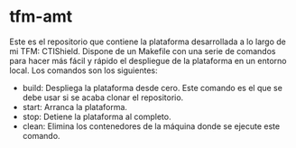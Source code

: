 # tfm-amt

Este es el repositorio que contiene la plataforma desarrollada a lo largo de mi TFM: CTIShield. Dispone de un Makefile con una serie de comandos para hacer más fácil y rápido el despliegue de la plataforma en un entorno local. Los comandos son los siguientes:

- build: Despliega la plataforma desde cero. Este comando es el que se debe usar si se acaba clonar el repositorio.
- start: Arranca la plataforma.
- stop: Detiene la plataforma al completo.
- clean: Elimina los contenedores de la máquina donde se ejecute este comando.
